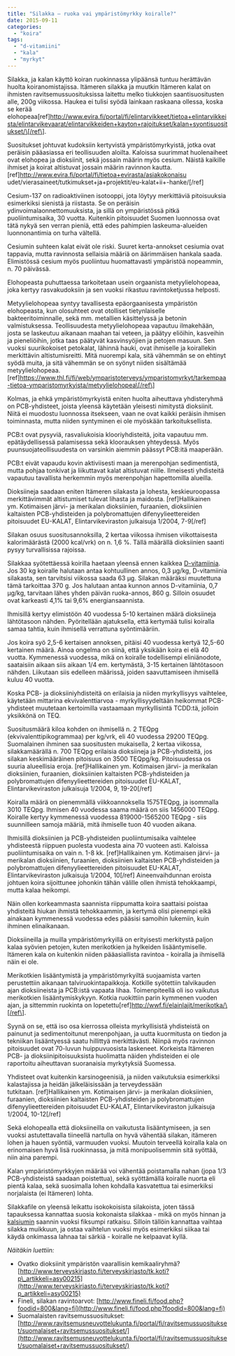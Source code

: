 ```yaml
---
title: "Silakka — ruoka vai ympäristömyrkky koiralle?"
date: 2015-09-11
categories: 
  - "koira"
tags: 
  - "d-vitamiini"
  - "kala"
  - "myrkyt"
---
```


Silakka, ja kalan käyttö koiran ruokinnassa ylipäänsä tuntuu herättävän huolta koiranomistajissa. Itämeren silakka ja muutkin Itämeren kalat on ihmisten ravitsemussuosituksissa laitettu melko tiukkojen saantisuositusten alle, 200g viikossa. Haukea ei tulisi syödä lainkaan raskaana ollessa, koska se kerää elohopeaa\[ref\]http://www.evira.fi/portal/fi/elintarvikkeet/tietoa+elintarvikkeista/elintarvikevaarat/elintarvikkeiden+kayton+rajoitukset/kalan+syontisuositukset/\[/ref\].

<!--more-->

Suositukset johtuvat kudoksiin kertyvistä ympäristömyrkyistä, jotka ovat peräisin pääasiassa eri teollisuuden aloilta. Kaloissa suurimmat huolenaiheet ovat elohopea ja dioksiinit, sekä jossain määrin myös cesium. Näistä kaikille ihmiset ja koirat altistuvat jossain määrin ravinnon kautta. \[ref\]http://www.evira.fi/portal/fi/tietoa+evirasta/asiakokonaisu udet/vierasaineet/tutkimukset+ja+projektit/eu-kalat+ii+-hanke/\[/ref\]

Cesium-137 on radioaktiviinen isotooppi, jota löytyy merkittäviä pitoisuuksia esimerkiksi sienistä ja riistasta. Se on peräisin ydinvoimalaonnettomuuksista, ja sillä on ympäristössä pitkä puoliintumisaika, 30 vuotta. Kuitenkin pitoisuudet Suomen luonnossa ovat tätä nykyä sen verran pieniä, että edes pahimpien laskeuma-alueiden luonnonantimia on turha vältellä.

Cesiumin suhteen kalat eivät ole riski. Suuret kerta-annokset cesiumia ovat tappavia, mutta ravinnosta sellaisia määriä on äärimmäisen hankala saada. Elimistössä cesium myös puoliintuu huomattavasti ympäristöä nopeammin, n. 70 päivässä.

Elohopeasta puhuttaessa tarkoitetaan usein orgaanista metyylielohopeaa, joka kertyy rasvakudoksiin ja sen vuoksi rikastuu ravintoketjussa helposti.

Metyylielohopeaa syntyy tavallisesta epäorgaanisesta ympäristön elohopeasta, kun olosuhteet ovat otolliset tietynlaiselle bakteeritoiminnalle, sekä mm. metallien käsittelyssä ja betonin valmistuksessa. Teollisuudesta metyylielohopeaa vapautuu ilmakehään, josta se laskeutuu aikanaan maahan tai veteen, ja päätyy eliöihin, kasveihin ja pieneliöihin, jotka taas päätyvät kasvinsyöjien ja petojen masuun. Sen vuoksi suurikokoiset petokalat, lähinnä hauki, ovat ihmiselle ja koirallekin merkittävin altistumisreitti. Mitä nuorempi kala, sitä vähemmän se on ehtinyt syödä muita, ja sitä vähemmän se on syönyt niiden sisältämää metyylielohopeaa. \[ref\]https://www.thl.fi/fi/web/ymparistoterveys/ymparistomyrkyt/tarkempaa-tietoa-ymparistomyrkyista/metyylielohopea\[/ref\]

Kolmas, ja ehkä ympäristömyrkyistä eniten huolta aiheuttava yhdisteryhmä on PCB-yhdisteet, joista yleensä käytetään yleisesti nimitystä dioksiinit. Niitä ei muodostu luonnossa itsekseen, vaan ne ovat kaikki peräisin ihmisen toiminnasta, mutta niiden syntyminen ei ole myöskään tarkoituksellista.

PCB:t ovat pysyviä, rasvaliukoisia klooriyhdisteitä, joita vapautuu mm. epätäydellisessä palamisessa sekä kloorauksen yhteydessä. Myös puunsuojateollisuudesta on varsinkin aiemmin päässyt PCB:itä maaperään.

PCB:t eivät vapaudu kovin aktiviisesti maan ja merenpohjan sedimentistä, mutta pohjaa tonkivat ja liikuttavat kalat altistuvat niille. Ilmeisesti yhdisteitä vapautuu tavallista herkemmin myös merenpohjan hapettomilla alueilla.

Dioksiineja saadaan eniten Itämeren silakasta ja lohesta, keskieuroopassa merkittävimmät altistumiset tulevat lihasta ja maidosta. \[ref\]Hallikainen ym. Kotimaisen järvi- ja merikalan dioksiinien, furaanien, dioksiinien kaltaisten PCB-yhdisteiden ja polybromattujen difenyylieettereiden pitoisuudet EU-KALAT, Elintarvikeviraston julkaisuja 1/2004, 7-9\[/ref\]

Silakan osuus suositusannoksilla, 2 kertaa viikossa ihmisen viikottaisesta kalorimäärästä (2000 kcal/vrk) on n. 1,6 %. Tällä määrällä dioksiinien saanti pysyy turvallisissa rajoissa.

Silakkaa syötettäessä koirilla haetaan yleensä ennen kaikkea [D-vitamiinia](https://www.katiska.eu/tieto/d-vitamiini/d-vitamiini/). Jos 30 kg koiralle halutaan antaa kohtuullinen annos, 0,3 µg/kg, D-vitamiinia silakasta, sen tarvitsisi viikossa saada 63 µg. Silakan määräksi muutettuna tämä tarkoittaa 370 g. Jos halutaan antaa kunnon annos D-vitamiinia, 0,7 µg/kg, tarvitaan lähes yhden päivän ruoka-annos, 860 g. Silloin osuudet ovat karkeasti 4,1% tai 9,6% energiansaannista.

Ihmisillä kertyy elimistöön 40 vuodessa 5-10 kertainen määrä dioksiineja lähtötasoon nähden. Pyöritellään ajatuksella, että kertymää tulisi koiralla samaa tahtia, kuin ihmisellä verrattuna syöntimääriin.

Jos koira syö 2,5-6 kertaisen annoksen, pitäisi 40 vuodessa kertyä 12,5-60 kertainen määrä. Ainoa ongelma on siinä, että yksikään koira ei elä 40 vuotta. Kymmenessä vuodessa, mikä on koiralle todellisempi eliniänodote, saataisiin aikaan siis aikaan 1/4 em. kertymästä, 3-15 kertainen lähtötasoon nähden. Liikutaan siis edelleen määrissä, joiden saavuttamiseen ihmisellä kuluu 40 vuotta.

Koska PCB- ja dioksiiniyhdisteitä on erilaisia ja niiden myrkyllisyys vaihtelee, käytetään mittarina ekvivalenttiarvoa - myrkyllisyydeltään heikommat PCB-yhdisteet muutetaan kertoimilla vastaamaan myrkyllisintä TCDD:tä, jolloin yksikkönä on TEQ.

Suositusmäärä kiloa kohden on ihmisellä n. 2 TEQpg (ekvivalenttipikogrammaa) per kg/vrk, eli 40 vuodessa 29200 TEQpg. Suomalainen ihminen saa suositusten mukaisella, 2 kertaa viikossa, silakkamäärällä n. 700 TEQpg erilaisia dioksiineja ja PCB-yhdisteitä, jos silakan keskimääräinen pitoisuus on 3500 TEQpg/kg. Pitoisuudessa os suuria alueellisia eroja. \[ref\]Hallikainen ym. Kotimaisen järvi- ja merikalan dioksiinien, furaanien, dioksiinien kaltaisten PCB-yhdisteiden ja polybromattujen difenyylieettereiden pitoisuudet EU-KALAT, Elintarvikeviraston julkaisuja 1/2004, 9, 19-20\[/ref\]

Koiralla määrä on pienemmällä viikkoannoksella 1575TEQpg, ja isommalla 3010 TEQpg. Ihmisen 40 vuodessa saama määrä on siis 1456000 TEQpg. Koiralle kertyy kymmenessä vuodessa 819000-1565200 TEQpg - siis suunnilleen samoja määriä, mitä ihmiselle tuon 40 vuoden aikana.

Ihmisillä dioksiinien ja PCB-yhdisteiden puoliintumisaika vaihtelee yhdisteestä riippuen puolesta vuodesta aina 70 vuoteen asti. Kaloissa puoliintumisaika on vain n. 1-8 kk. \[ref\]Hallikainen ym. Kotimaisen järvi- ja merikalan dioksiinien, furaanien, dioksiinien kaltaisten PCB-yhdisteiden ja polybromattujen difenyylieettereiden pitoisuudet EU-KALAT, Elintarvikeviraston julkaisuja 1/2004, 10\[/ref\] Aineenvaihdunnan eroista johtuen koira sijoittunee johonkin tähän välille ollen ihmistä tehokkaampi, mutta kalaa heikompi.

Näin ollen korkeammasta saannista riippumatta koira saattaisi poistaa yhdisteitä hiukan ihmistä tehokkaammin, ja kertymä olisi pienempi eikä ainakaan kymmenessä vuodessa edes pääsisi samoihin lukemiin, kuin ihminen elinaikanaan.

Dioksiineilla ja muilla ympäristömyrkyillä on erityisesti merkitystä paljon kalaa syövien petojen, kuten merikotkien ja hylkeiden lisääntymiselle. Itämeren kala on kuitenkin niiden pääasiallista ravintoa - koiralla ja ihmisellä näin ei ole.

Merikotkien lisääntymistä ja ympäristömyrkyiltä suojaamista varten perustettiin aikanaan talviruokintapaikkoja. Kotkille syötettiin talvikauden ajan dioksiineista ja PCB:istä vapaata lihaa. Toimenpiteellä oli iso vaikutus merikotkien lisääntymiskykyyn. Kotkia ruokittiin parin kymmenen vuoden ajan, ja sittemmin ruokinta on lopetettu\[ref\]http://wwf.fi/elainlajit/merikotka/\[/ref\].

Syynä on se, että iso osa kierrossa olleista myrkyllisistä yhdisteistä on painunut ja sedimentoitunut merenpohjaan, ja uutta kuormitusta on tiedon ja tekniikan lisääntyessä saatu hillittyä merkittävästi. Niinpä myös ravinnon pitoisuudet ovat 70-luvun huippuvuosista laskeneet. Korkeista Itämeren PCB- ja dioksiinipitoisuuksista huolimatta näiden yhdisteiden ei ole raportoitu aiheuttavan suoranaisia myrkytyksiä Suomessa.

Yhdisteet ovat kuitenkin karsinogeenisiä, ja niiden vaikutuksia esimerkiksi kalastajissa ja heidän jälkeläisissään ja terveydessään tutkitaan. \[ref\]Hallikainen ym. Kotimaisen järvi- ja merikalan dioksiinien, furaanien, dioksiinien kaltaisten PCB-yhdisteiden ja polybromattujen difenyylieettereiden pitoisuudet EU-KALAT, Elintarvikeviraston julkaisuja 1/2004, 10-12\[/ref\]

Sekä elohopealla että dioksiineilla on vaikutusta lisääntymiseen, ja sen vuoksi astutettavalla tiineellä nartulla on hyvä vähentää silakan, itämeren lohen ja hauen syöntiä, varmuuden vuoksi. Muutoin terveellä koiralla kala on erinomaisen hyvä lisä ruokinnassa, ja mitä monipuolisemmin sitä syöttää, niin aina parempi.

Kalan ympäristömyrkkyjen määrää voi vähentää poistamalla nahan (jopa 1/3 PCB-yhdisteistä saadaan poistettua), sekä syöttämällä koiralle nuorta eli pientä kalaa, sekä suosimalla lohen kohdalla kasvatettua tai esimerkiksi norjalaista (ei Itämeren) lohta.

Silakkafile on yleensä leikattu isokokoisista silakoista, joten tässä tapauksessa kannattaa suosia kokonaista silakkaa - mikä on myös hinnan ja [kalsiumin](https://www.katiska.eu/tieto/kalsium/kalsium/) saannin vuoksi fiksumpi ratkaisu. Silloin tällöin kannattaa vaihtaa silakka muikkuun, ja ostaa vaihtelun vuoksi myös esimerkiksi siikaa tai käydä onkimassa lahnaa tai särkiä - koiralle ne kelpaavat kyllä.

_Näitäkin luettiin:_

- Ovatko dioksiinit ympäristön vaarallisin kemikaaliryhmä? [http://www.terveyskirjasto.fi/terveyskirjasto/tk.koti?p\_artikkeli=asy00215](http://www.terveyskirjasto.fi/terveyskirjasto/tk.koti?p_artikkeli=asy00215)
- Fineli, silakan ravintoarvot: [http://www.fineli.fi/food.php?foodid=800&lang=fi](http://www.fineli.fi/food.php?foodid=800&lang=fi)
- Suomalaisten ravitsemussuositukset: [http://www.ravitsemusneuvottelukunta.fi/portal/fi/ravitsemussuositukset/suomalaiset+ravitsemussuositukset/](http://www.ravitsemusneuvottelukunta.fi/portal/fi/ravitsemussuositukset/suomalaiset+ravitsemussuositukset/)
